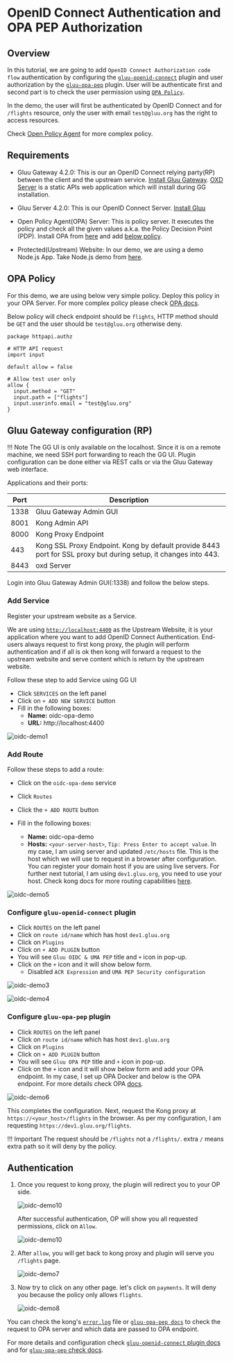 # OpenID Connect Authentication and OPA PEP Authorization 

## Overview

In this tutorial, we are going to add `OpenID Connect Authorization code flow` authentication by configuring the [`gluu-openid-connect`](../../plugin/gluu-openid-connect-uma-pep/) plugin and user authorization by the [`gluu-opa-pep`](../../plugin/gluu-opa-pep/) plugin. User will be authenticate first and second part is to check the user permission using [`OPA Policy`](https://openpolicyagent.org). 

In the demo, the user will first be authenticated by OpenID Connect and for `/flights` resource, only the user with email `test@gluu.org` has the right to access resources. 

Check [Open Policy Agent](https://openpolicyagent.org) for more complex policy.

## Requirements

- Gluu Gateway 4.2.0: This is our an OpenID Connect relying party(RP) between the client and the upstream service. [Install Gluu Gateway](../installation.md). [OXD Server](https://gluu.org/docs/oxd/4.2.0/) is a static APIs web application which will install during GG installation.

- Gluu Server 4.2.0: This is our OpenID Connect Server. [Install Gluu](https://gluu.org/docs/ce/4.2/installation-guide/install-ubuntu/)

- Open Policy Agent(OPA) Server: This is policy server. It executes the policy and check all the given values a.k.a. the Policy Decision Point (PDP). Install OPA from [here](https://openpolicyagent.org) and add [below policy](#opa-policy).

- Protected(Upstream) Website: In our demo, we are using a demo Node.js App. Take Node.js demo from [here](https://github.com/GluuFederation/gluu-gateway/tree/version_4.2.0/gg-demo/node-ejs). 

## OPA Policy

For this demo, we are using below very simple policy. Deploy this policy in your OPA Server. For more complex policy please check [OPA docs](https://openpolicyagent.org).

Below policy will check endpoint should be `flights`, HTTP method should be `GET` and the user should be `test@gluu.org` otherwise deny.
 
```
package httpapi.authz

# HTTP API request
import input

default allow = false

# Allow test user only
allow {
  input.method = "GET"
  input.path = ["flights"]
  input.userinfo.email = "test@gluu.org"
}
```

## Gluu Gateway configuration (RP)

!!! Note
    The GG UI is only available on the localhost. Since it is on a remote machine, we need SSH port forwarding to reach the GG UI. Plugin configuration can be done either via REST calls or via the Gluu Gateway web interface.  

Applications and their ports:

| Port | Description |
|------|-------------|
|1338| Gluu Gateway Admin GUI|
|8001|Kong Admin API|
|8000|Kong Proxy Endpoint|
|443|Kong SSL Proxy Endpoint. Kong by default provide 8443 port for SSL proxy but during setup, it changes into 443.|
|8443|oxd Server| 

Login into Gluu Gateway Admin GUI(:1338) and follow the below steps.

### Add Service

Register your upstream website as a Service.

We are using [`http://localhost:4400`](https://github.com/GluuFederation/gluu-gateway/tree/version_4.2.0/gg-demo/node-ejs) as the Upstream Website, it is your application where you want to add OpenID Connect Authentication. End-users always request to first kong proxy, the plugin will perform authentication and if all is ok then kong will forward a request to the upstream website and serve content which is return by the upstream website.

Follow these step to add Service using GG UI
 
- Click `SERVICES` on the left panel
- Click on `+ ADD NEW SERVICE` button
- Fill in the following boxes:
    - **Name:** oidc-opa-demo
    - **URL:** http://localhost:4400

![oidc-demo1](../img/opa-demo1.png)

### Add Route

Follow these steps to add a route:

- Click on the `oidc-opa-demo` service

- Click `Routes`

- Click the `+ ADD ROUTE` button

- Fill in the following boxes:
     - **Name:** oidc-opa-demo
     - **Hosts:** `<your-server-host>`, `Tip: Press Enter to accept value`. In my case, I am using server and updated `/etc/hosts` file. This is the host which we will use to request in a browser after configuration. You can register your domain host if you are using live servers. For further next tutorial, I am using `dev1.gluu.org`, you need to use your host. Check kong docs for more routing capabilities [here](https://docs.konghq.com/0.14.x/proxy/#routes-and-matching-capabilities).
  
![oidc-demo5](../img/opa-demo5.png)

### Configure `gluu-openid-connect` plugin

- Click `ROUTES` on the left panel
- Click on `route id/name` which has host `dev1.gluu.org`
- Click on `Plugins`
- Click on `+ ADD PLUGIN` button
- You will see `Gluu OIDC & UMA PEP` title and `+` icon in pop-up.
- Click on the `+` icon and it will show below form.
    - Disabled `ACR Expression` and `UMA PEP Security configuration`

![oidc-demo3](../img/opa-demo3.png)

![oidc-demo4](../img/opa-demo4.png)

### Configure `gluu-opa-pep` plugin

- Click `ROUTES` on the left panel
- Click on `route id/name` which has host `dev1.gluu.org`
- Click on `Plugins`
- Click on `+ ADD PLUGIN` button
- You will see `Gluu OPA PEP` title and `+` icon in pop-up.
- Click on the `+` icon and it will show below form and add your OPA endpoint. In my case, I set up OPA Docker and below is the OPA endpoint. For more details check OPA [docs](https://openpolicyagent.org).

![oidc-demo6](../img/opa-demo6.png)

This completes the configuration. Next, request the Kong proxy at `https://<your_host>/flights` in the browser. As per my configuration, I am requesting `https://dev1.gluu.org/flights`.

!!! Important
    The request should be `/flights` not a `/flights/`. extra `/` means extra path so it will deny by the policy.

## Authentication

1. Once you request to kong proxy, the plugin will redirect you to your OP side.

     ![oidc-demo10](../img/oidc-demo10.png)
     
     After successful authentication, OP will show you all requested permissions, click on `Allow`.
     
     ![oidc-demo10](../img/oidc-demo11.png)

2. After `allow`, you will get back to kong proxy and plugin will serve you `/flights` page.

     ![oidc-demo7](../img/opa-demo7.png)
     
3. Now try to click on any other page. let's click on `payments`. It will deny you because the policy only allows `flights`.

     ![oidc-demo8](../img/opa-demo8.png)

You can check the kong's [`error.log`](../../logs) file or [`gluu-opa-pep docs`](../../plugin/gluu-opa-pep) to check the request to OPA server and which data are passed to OPA endpoint.  

For more details and configuration check [`gluu-openid-connect` plugin docs](../../plugin/gluu-openid-connect-uma-pep/) and for [`gluu-opa-pep` check docs](../../plugin/gluu-opa-pep/).
